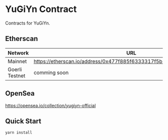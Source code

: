 # YuGiYn Contract

Contracts for YuGiYn.

## Etherscan

|Network|URL|Memo|
|---|---|---|
|Mainnet|<https://etherscan.io/address/0x477f885f6333317f5b2810ecc8afadc7d5b69dd2>|Official|
|Goerli Testnet| comming soon|Informal|

## OpenSea

<https://opensea.io/collection/yugiyn-official>

## Quick Start

```shell
yarn install
```
